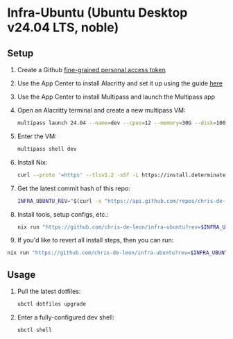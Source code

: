 # Infra-Ubuntu (Ubuntu Desktop v24.04 LTS, noble)

## Setup

1. Create a Github [fine-grained personal access token](https://docs.github.com/en/authentication/keeping-your-account-and-data-secure/managing-your-personal-access-tokens#creating-a-fine-grained-personal-access-token)

1. Use the App Center to install Alacritty and set it up using the guide [here](./docs/alacritty.ubuntu.md)

1. Use the App Center to install Multipass and launch the Multipass app

1. Open an Alacritty terminal and create a new multipass VM:

    ```sh
    multipass launch 24.04 --name=dev --cpus=12 --memory=30G --disk=100G
    ```

1. Enter the VM:

    ```sh
    multipass shell dev
    ```

1. Install Nix:

    ```sh
    curl --proto '=https' --tlsv1.2 -sSf -L https://install.determinate.systems/nix | sh -s -- install --no-confirm
    ```

1. Get the latest commit hash of this repo:

    ```sh
    INFRA_UBUNTU_REV="$(curl -s "https://api.github.com/repos/chris-de-leon/infra-ubuntu/commits/master" | grep -m 1 '"sha":' | awk -F '"' '{print $4}')" && echo "$INFRA_UBUNTU_REV"
    ```

1. Install tools, setup configs, etc.:

    ```sh
    nix run "https://github.com/chris-de-leon/infra-ubuntu?rev=$INFRA_UBUNTU_REV"#ubvm init
    ```

1. If you'd like to revert all install steps, then you can run:

```sh
nix run "https://github.com/chris-de-leon/infra-ubuntu?rev=$INFRA_UBUNTU_REV"#ubvm undo
```

## Usage

1. Pull the latest dotfiles:

    ```sh
    ubctl dotfiles upgrade
    ```

1. Enter a fully-configured dev shell:

    ```sh
    ubctl shell
    ```


